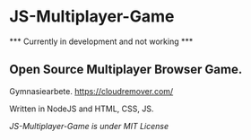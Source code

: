 # JS-Multiplayer-Game

*** Currently in development and not working ***

## Open Source Multiplayer Browser Game. 

Gymnasiearbete.
https://cloudremover.com/

Written in NodeJS and HTML, CSS, JS.

*JS-Multiplayer-Game is under MIT License*
